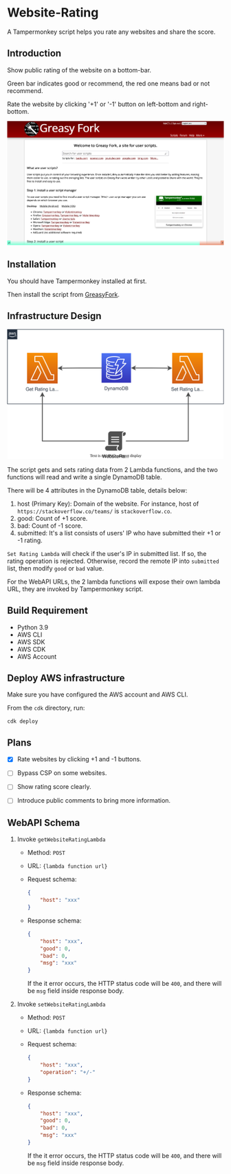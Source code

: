 # Website-Rating
A Tampermonkey script helps you rate any websites and share the score.

## Introduction
Show public rating of the website on a bottom-bar.

Green bar indicates good or recommend, the red one means bad or not recommend.

Rate the website by clicking '+1' or '-1' button on left-bottom and right-bottom.

![sample](./sample.png)

## Installation
You should have Tampermonkey installed at first.

Then install the script from [GreasyFork](https://greasyfork.org/zh-CN/scripts/464809-website-rating).

## Infrastructure Design
![infra](./infra_design.svg)

The script gets and sets rating data from 2 Lambda functions, and the two functions will read and write a single DynamoDB table.

There will be 4 attributes in the DynamoDB table, details below:
1. host (Primary Key): Domain of the website. For instance, host of `https://stackoverflow.co/teams/` is `stackoverflow.co`.
2. good: Count of +1 score.
3. bad: Count of -1 score.
4. submitted: It's a list consists of users' IP who have submitted their +1 or -1 rating.

`Set Rating Lambda` will check if the user's IP in submitted list. If so, the rating operation is rejected. Otherwise, record the remote IP into `submitted` list, then modify `good` or `bad` value.

For the WebAPI URLs, the 2 lambda functions will expose their own lambda URL, they are invoked by Tampermonkey script.

## Build Requirement
- Python 3.9
- AWS CLI
- AWS SDK
- AWS CDK
- AWS Account

## Deploy AWS infrastructure
Make sure you have configured the AWS account and AWS CLI.

From the `cdk` directory, run:
```shell
cdk deploy
```

## Plans

- [x] Rate websites by clicking +1 and -1 buttons.
- [ ] Bypass CSP on some websites.
- [ ] Show rating score clearly.
- [ ] Introduce public comments to bring more information.


## WebAPI Schema
1. Invoke `getWebsiteRatingLambda`

    - Method: `POST`

    - URL: `{lambda function url}`

    - Request schema:
        ```json
        {
            "host": "xxx"
        }
        ```
    
    - Response schema:
        ```json
        {
            "host": "xxx",
            "good": 0,
            "bad": 0,
            "msg": "xxx"
        }
        ```
        If the it error occurs, the HTTP status code will be `400`, and there will be `msg` field inside response body.

2. Invoke `setWebsiteRatingLambda`
   
   - Method: `POST`

    - URL: `{lambda function url}`

    - Request schema:
        ```json
        {
            "host": "xxx",
            "operation": "+/-"
        }
        ```
    
    - Response schema:
        ```json
        {
            "host": "xxx",
            "good": 0,
            "bad": 0,
            "msg": "xxx"
        }
        ```
        If the it error occurs, the HTTP status code will be `400`, and there will be `msg` field inside response body.
